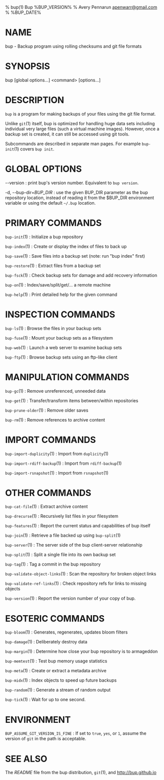 % bup(1) Bup %BUP_VERSION%
% Avery Pennarun <apenwarr@gmail.com>
% %BUP_DATE%

# NAME

bup - Backup program using rolling checksums and git file formats

# SYNOPSIS

bup [global options...] \<command\> [options...]

# DESCRIPTION

`bup` is a program for making backups of your files using
the git file format.

Unlike `git`(1) itself, bup is
optimized for handling huge data sets including individual
very large files (such a virtual machine images).  However,
once a backup set is created, it can still be accessed
using git tools.

Subcommands are described in separate man pages.  For example
`bup-init`(1) covers `bup init`.

# GLOBAL OPTIONS

\--version
:   print bup's version number.  Equivalent to `bup version`.

-d, \--bup-dir=*BUP_DIR*
:   use the given BUP_DIR parameter as the bup repository
    location, instead of reading it from the $BUP_DIR
    environment variable or using the default `~/.bup`
    location.

# PRIMARY COMMANDS

`bup-init`(1)
:   Initialize a bup repository

`bup-index`(1)
:   Create or display the index of files to back up

`bup-save`(1)
:   Save files into a backup set (note: run "bup index" first)

`bup-restore`(1)
:   Extract files from a backup set

`bup-fsck`(1)
:   Check backup sets for damage and add recovery information

`bup-on`(1)
:   Index/save/split/get/... a remote machine

`bup-help`(1)
:   Print detailed help for the given command

# INSPECTION COMMANDS

`bup-ls`(1)
:   Browse the files in your backup sets

`bup-fuse`(1)
:   Mount your backup sets as a filesystem

`bup-web`(1)
:   Launch a web server to examine backup sets

`bup-ftp`(1)
:   Browse backup sets using an ftp-like client

# MANIPULATION COMMANDS

`bup-gc`(1)
:   Remove unreferenced, unneeded data

`bup-get`(1)
:   Transfer/transform items between/within repositories

`bup-prune-older`(1)
:   Remove older saves

`bup-rm`(1)
:   Remove references to archive content

# IMPORT COMMANDS

`bup-import-duplicity`(1)
:   Import from `duplicity`(1)

`bup-import-rdiff-backup`(1)
:   Import from `rdiff-backup`(1)

`bup-import-rsnapshot`(1)
:   Import from `rsnapshot`(1)

# OTHER COMMANDS

`bup-cat-file`(1)
:   Extract archive content

`bup-drecurse`(1)
:   Recursively list files in your filesystem

`bup-features`(1)
:   Report the current status and capabilities of bup itself

`bup-join`(1)
:   Retrieve a file backed up using `bup-split`(1)

`bup-server`(1)
:   The server side of the bup client-server relationship

`bup-split`(1)
:   Split a single file into its own backup set

`bup-tag`(1)
:   Tag a commit in the bup repository

`bup-validate-object-links`(1)
:   Scan the repository for broken object links

`bup-validate-ref-links`(1)
:   Check repository refs for links to missing objects

`bup-version`(1)
:   Report the version number of your copy of bup.

# ESOTERIC COMMANDS

`bup-bloom`(1)
:   Generates, regenerates, updates bloom filters

`bup-damage`(1)
:   Deliberately destroy data

`bup-margin`(1)
:   Determine how close your bup repository is to armageddon

`bup-memtest`(1)
:   Test bup memory usage statistics

`bup-meta`(1)
:   Create or extract a metadata archive

`bup-midx`(1)
:   Index objects to speed up future backups

`bup-random`(1)
:   Generate a stream of random output

`bup-tick`(1)
:   Wait for up to one second.

# ENVIRONMENT

`BUP_ASSUME_GIT_VERSION_IS_FINE`
:   If set to `true`, `yes`, or `1`, assume the version of `git`
    in the path is acceptable.

# SEE ALSO

The *README* file from the bup distribution, `git`(1), and
http://bup.github.io

